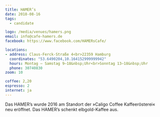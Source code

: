 ```yaml
---
title: HAMER’s
date: 2018-08-16
tags:
  - candidate

logo: /media/venues/hamers.png
email: info@cafe-hamers.de
facebook: https://www.facebook.com/HAMERsCafe/

locations:
- address: Claus-Ferck-Straße 4<br>22359 Hamburg
  coordinates: "53.6490204,10.164152999999942"
  hours: Montag – Samstag 9–18&nbsp;Uhr<br>Sonntag 13–18&nbsp;Uhr
  phone: 30740830
zoom: 10

coffee: 2,20
espresso: 2
internet: ja
---
```


Das HAMER’s wurde 2016 am Standort der »Caligo Coffee Kaffeerösterei« neu eröffnet. Das HAMER’s schenkt elbgold-Kaffee aus.